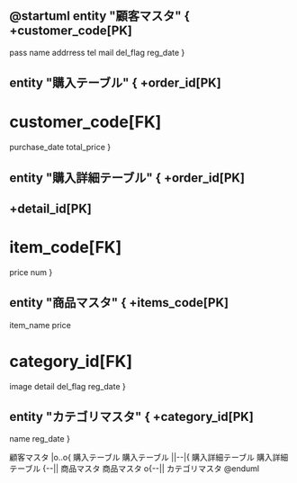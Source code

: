 @startuml
entity "顧客マスタ" {
  +customer_code[PK]
  --
  pass
  name
  addrress
  tel
  mail
  del_flag
  reg_date
  }
  
  entity "購入テーブル" {
  +order_id[PK]
  --
  # customer_code[FK]
  purchase_date
  total_price
  }
  
  entity "購入詳細テーブル" {
  +order_id[PK]
  --
  +detail_id[PK]
  --
  # item_code[FK]
  price
  num
  }
  
  entity "商品マスタ" {
  +items_code[PK]
  --
  item_name
  price
  # category_id[FK]
  image
  detail
  del_flag
  reg_date
  }
  
  entity "カテゴリマスタ" {
+category_id[PK]
--
name
reg_date
}

顧客マスタ |o..o{ 購入テーブル 
購入テーブル ||--|{ 購入詳細テーブル
購入詳細テーブル {--|| 商品マスタ
商品マスタ o{--|| カテゴリマスタ
@enduml

